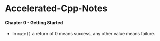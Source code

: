 # Accelerated-Cpp-Notes
#### Chapter 0 - Getting Started
* In ```main()``` a return of 0 means success, any other value means failure.

